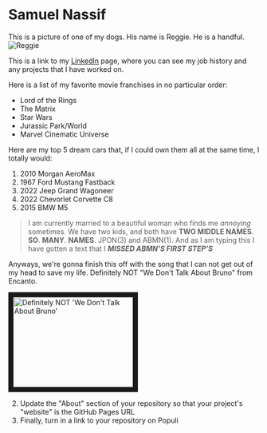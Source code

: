 # Samuel Nassif

This is a picture of one of my dogs. His name is Reggie. He is a handful.
![Reggie][logo]

[logo]: https://user-images.githubusercontent.com/98352078/150882676-a1a75512-6aa2-4189-84a1-45c5c8703c8b.JPG "Reggie"

This is a link to my [LinkedIn](https://www.linkedin.com/in/samuel-nassif-7a9121158/) page, where you can see my job history and any projects that I have worked on.

Here is a list of my favorite movie franchises in no particular order:
* Lord of the Rings
* The Matrix
* Star Wars
* Jurassic Park/World
* Marvel Cinematic Universe

Here are my top 5 dream cars that, if I could own them all at the same time, I totally would:
1. 2010 Morgan AeroMax
2. 1967 Ford Mustang Fastback
3. 2022 Jeep Grand Wagoneer
4. 2022 Chevorlet Corvette C8
5. 2015 BMW M5

>I am currently married to a beautiful woman who finds me *annoying* sometimes.
>We have two kids, and both have **TWO MIDDLE NAMES**. 
>**SO**. **MANY**. **NAMES**. 
>JPON(3) and ABMN(1). 
>And as I am typing this I have gotten a text that I **_MISSED ABMN'S FIRST STEP'S_**

Anyways, we're gonna finish this off with the song that I can not get out of my head to save my life.
Definitely NOT "We Don't Talk About Bruno" from Encanto.

<a href="http://www.youtube.com/watch?feature=player_embedded&v=bvWRMAU6V-c
" target="_blank"><img src="http://img.youtube.com/vi/bvWRMAU6V-c/0.jpg" 
alt="Definitely NOT 'We Don't Talk About Bruno'" width="240" height="180" border="10" /></a>

2. Update the "About" section of your repository so that your project's "website" is the GitHub Pages URL
3. Finally, turn in a link to your repository on Populi
